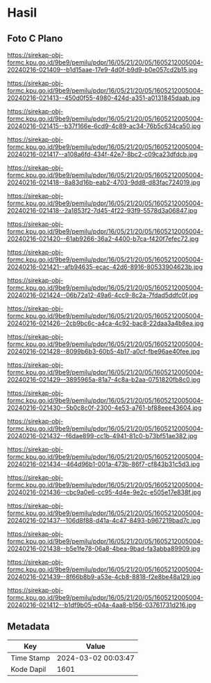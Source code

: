 # Hasil

## Foto C Plano

https://sirekap-obj-formc.kpu.go.id/9be9/pemilu/pdpr/16/05/21/20/05/1605212005004-20240216-021409--b1d15aae-17e9-4d0f-b9d9-b0e057cd2b15.jpg

https://sirekap-obj-formc.kpu.go.id/9be9/pemilu/pdpr/16/05/21/20/05/1605212005004-20240216-021413--450d0f55-4980-424d-a351-a0131845daab.jpg

https://sirekap-obj-formc.kpu.go.id/9be9/pemilu/pdpr/16/05/21/20/05/1605212005004-20240216-021415--b37f166e-6cd9-4c89-ac34-76b5c634ca50.jpg

https://sirekap-obj-formc.kpu.go.id/9be9/pemilu/pdpr/16/05/21/20/05/1605212005004-20240216-021417--a108a6fd-434f-42e7-8bc2-c09ca23dfdcb.jpg

https://sirekap-obj-formc.kpu.go.id/9be9/pemilu/pdpr/16/05/21/20/05/1605212005004-20240216-021418--8a83d16b-eab2-4703-9dd8-d83fac724019.jpg

https://sirekap-obj-formc.kpu.go.id/9be9/pemilu/pdpr/16/05/21/20/05/1605212005004-20240216-021418--2a1853f2-7d45-4f22-93f9-5578d3a06847.jpg

https://sirekap-obj-formc.kpu.go.id/9be9/pemilu/pdpr/16/05/21/20/05/1605212005004-20240216-021420--61ab9266-36a2-4400-b7ca-f420f7efec72.jpg

https://sirekap-obj-formc.kpu.go.id/9be9/pemilu/pdpr/16/05/21/20/05/1605212005004-20240216-021421--afb94635-ecac-42d6-8916-80533904623b.jpg

https://sirekap-obj-formc.kpu.go.id/9be9/pemilu/pdpr/16/05/21/20/05/1605212005004-20240216-021424--06b72a12-49a6-4cc9-8c2a-7fdad5ddfc0f.jpg

https://sirekap-obj-formc.kpu.go.id/9be9/pemilu/pdpr/16/05/21/20/05/1605212005004-20240216-021426--2cb9bc6c-a4ca-4c92-bac8-22daa3a4b8ea.jpg

https://sirekap-obj-formc.kpu.go.id/9be9/pemilu/pdpr/16/05/21/20/05/1605212005004-20240216-021428--8099b6b3-60b5-4b17-a0cf-fbe96ae40fee.jpg

https://sirekap-obj-formc.kpu.go.id/9be9/pemilu/pdpr/16/05/21/20/05/1605212005004-20240216-021429--3895965a-81a7-4c8a-b2aa-0751820fb8c0.jpg

https://sirekap-obj-formc.kpu.go.id/9be9/pemilu/pdpr/16/05/21/20/05/1605212005004-20240216-021430--5b0c8c0f-2300-4e53-a761-bf88eee43604.jpg

https://sirekap-obj-formc.kpu.go.id/9be9/pemilu/pdpr/16/05/21/20/05/1605212005004-20240216-021432--f6dae899-cc1b-4941-81c0-b73bf51ae382.jpg

https://sirekap-obj-formc.kpu.go.id/9be9/pemilu/pdpr/16/05/21/20/05/1605212005004-20240216-021434--464d96b1-001a-473b-86f7-cf843b31c5d3.jpg

https://sirekap-obj-formc.kpu.go.id/9be9/pemilu/pdpr/16/05/21/20/05/1605212005004-20240216-021436--cbc9a0e6-cc95-4d4e-9e2c-e505e17e838f.jpg

https://sirekap-obj-formc.kpu.go.id/9be9/pemilu/pdpr/16/05/21/20/05/1605212005004-20240216-021437--106d8f88-d41a-4c47-8493-b967219bad7c.jpg

https://sirekap-obj-formc.kpu.go.id/9be9/pemilu/pdpr/16/05/21/20/05/1605212005004-20240216-021438--b5e1fe78-06a8-4bea-9bad-fa3abba89909.jpg

https://sirekap-obj-formc.kpu.go.id/9be9/pemilu/pdpr/16/05/21/20/05/1605212005004-20240216-021439--8f66b8b9-a53e-4cb8-8818-f2e8be48a129.jpg

https://sirekap-obj-formc.kpu.go.id/9be9/pemilu/pdpr/16/05/21/20/05/1605212005004-20240216-021412--b1df9b05-e04a-4aa8-b156-03761731d216.jpg


## Metadata

| Key        | Value               |
| ---------- | ------------------- |
| Time Stamp | 2024-03-02 00:03:47 |
| Kode Dapil | 1601                |



